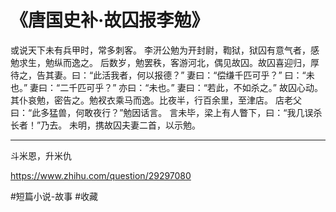 # 《唐国史补·故囚报李勉》
或说天下未有兵甲时，常多刺客。
李汧公勉为开封尉，鞫狱，狱囚有意气者，感勉求生，勉纵而逸之。
后数岁，勉罢秩，客游河北，偶见故囚。故囚喜迎归，厚待之，告其妻。曰：“此活我者，何以报德？”
妻曰：“偿缣千匹可乎？”
曰：“未也。”
妻曰：“二千匹可乎？”
亦曰：“未也。”
妻曰：“若此，不如杀之。”
故囚心动。其仆哀勉，密告之。勉衩衣乘马而逸。比夜半，行百余里，至津店。
店老父曰：“此多猛兽，何敢夜行？”勉因话言。
言未毕，梁上有人瞥下，曰：“我几误杀长者！”乃去。
未明，携故囚夫妻二首，以示勉。

- - - -

斗米恩，升米仇

https://www.zhihu.com/question/29297080

#短篇小说-故事 #收藏